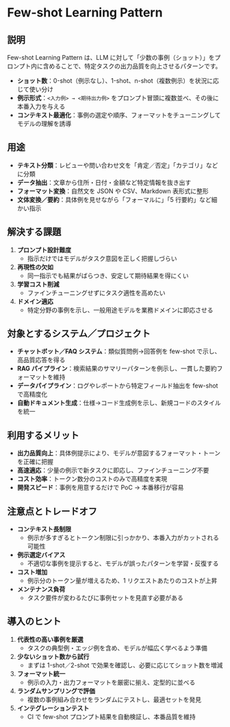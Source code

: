 # Few-shot Learning Pattern

## 説明  
Few-shot Learning Pattern は、LLM に対して「少数の事例（ショット）」をプロンプト内に含めることで、特定タスクの出力品質を向上させるパターンです。  
- **ショット数**：0-shot（例示なし）、1-shot、n-shot（複数例示）を状況に応じて使い分け  
- **例示形式**：`<入力例> → <期待出力例>` をプロンプト冒頭に複数並べ、その後に本番入力を与える  
- **コンテキスト最適化**：事例の選定や順序、フォーマットをチューニングしてモデルの理解を誘導  

## 用途  
- **テキスト分類**：レビューや問い合わせ文を「肯定／否定」「カテゴリ」などに分類  
- **データ抽出**：文章から住所・日付・金額など特定情報を抜き出す  
- **フォーマット変換**：自然文を JSON や CSV、Markdown 表形式に整形  
- **文体変換／要約**：具体例を見せながら「フォーマルに」「5 行要約」など細かい指示  

## 解決する課題  
1. **プロンプト設計難度**  
   - 指示だけではモデルがタスク意図を正しく把握しづらい  
2. **再現性の欠如**  
   - 同一指示でも結果がばらつき、安定して期待結果を得にくい  
3. **学習コスト削減**  
   - ファインチューニングせずにタスク適性を高めたい  
4. **ドメイン適応**  
   - 特定分野の事例を示し、一般用途モデルを業務ドメインに即応させる  

## 対象とするシステム／プロジェクト  
- **チャットボット／FAQ システム**：類似質問例→回答例を few-shot で示し、高品質応答を得る  
- **RAG パイプライン**：検索結果のサマリーパターンを例示し、一貫した要約フォーマットを維持  
- **データパイプライン**：ログやレポートから特定フィールド抽出を few-shot で高精度化  
- **自動ドキュメント生成**：仕様→コード生成例を示し、新規コードのスタイルを統一  

## 利用するメリット  
- **出力品質向上**：具体例提示により、モデルが意図するフォーマット・トーンを正確に把握  
- **高速適応**：少量の例示で新タスクに即応し、ファインチューニング不要  
- **コスト効率**：トークン数分のコストのみで高精度を実現  
- **開発スピード**：事例を用意するだけで PoC → 本番移行が容易  

## 注意点とトレードオフ  
- **コンテキスト長制限**  
  - 例示が多すぎるとトークン制限に引っかかり、本番入力がカットされる可能性  
- **例示選定バイアス**  
  - 不適切な事例を提示すると、モデルが誤ったパターンを学習・反復する  
- **コスト増加**  
  - 例示分のトークン量が増えるため、1 リクエストあたりのコストが上昇  
- **メンテナンス負荷**  
  - タスク要件が変わるたびに事例セットを見直す必要がある  

## 導入のヒント  
1. **代表性の高い事例を厳選**  
   - タスクの典型例・エッジ例を含め、モデルが幅広く学べるよう準備  
2. **少ないショット数から試行**  
   - まずは 1-shot／2-shot で効果を確認し、必要に応じてショット数を増減  
3. **フォーマット統一**  
   - 例示の入力・出力フォーマットを厳密に揃え、定型的に並べる  
4. **ランダムサンプリングで評価**  
   - 複数の事例組み合わせをランダムにテストし、最適セットを発見  
5. **インテグレーションテスト**  
   - CI で few-shot プロンプト結果を自動検証し、本番品質を維持  
